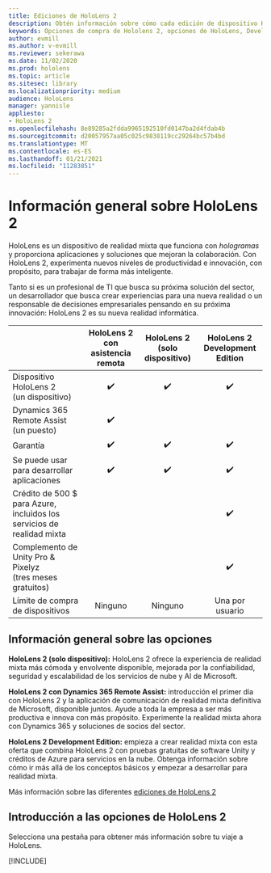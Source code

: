 ```yaml
---
title: Ediciones de HoloLens 2
description: Obtén información sobre cómo cada edición de dispositivo HoloLens 2 es la misma o diferente y qué hacer después de obtener una de las tuyas.
keywords: Opciones de compra de Hololens 2, opciones de HoloLens, Developer Edition
author: evmill
ms.author: v-evmill
ms.reviewer: sekerawa
ms.date: 11/02/2020
ms.prod: hololens
ms.topic: article
ms.sitesec: library
ms.localizationpriority: medium
audience: HoloLens
manager: yannisle
appliesto:
- HoloLens 2
ms.openlocfilehash: 8e89285a2fdda9965192510fd0147ba2d4fdab4b
ms.sourcegitcommit: d20057957aa05c025c9838119cc29264bc57b4bd
ms.translationtype: MT
ms.contentlocale: es-ES
ms.lasthandoff: 01/21/2021
ms.locfileid: "11283851"
---
```

# Información general sobre HoloLens 2

HoloLens es un dispositivo de realidad mixta que funciona con *hologramas* y proporciona aplicaciones y soluciones que mejoran la colaboración. Con HoloLens 2, experimenta nuevos niveles de productividad e innovación, con propósito, para trabajar de forma más inteligente.

Tanto si [](https://www.microsoft.com/hololens/apps) es un profesional de TI [](https://www.microsoft.com/hololens/developers) que busca su próxima solución del sector, un desarrollador que busca crear experiencias para una nueva realidad o un responsable de decisiones empresariales pensando en su próxima innovación: HoloLens 2 es su nueva realidad informática. [](https://www.microsoft.com/hololens/apps) 

|                                                         | HoloLens 2 con asistencia remota | HoloLens 2 (solo dispositivo) | HoloLens 2 Development Edition |
|---------------------------------------------------------|:-----------------------------:|:------------------------:|:------------------------------:|
| Dispositivo HoloLens 2 <br>(un dispositivo)                      |               ✔️               |             ✔️            |                ✔️               |
| Dynamics 365 Remote Assist<br>(un puesto)                |               ✔️               |                          |                                |
| Garantía                                                |               ✔️               |             ✔️            |                ✔️               |
| Se puede usar para desarrollar aplicaciones                                 |               ✔️               |             ✔️            |                ✔️               |
| Crédito de 500 $ para Azure, incluidos los servicios de realidad mixta |                               |                          |                ✔️               |
| Complemento de Unity Pro & Pixelyz <br>(tres meses gratuitos)        |                               |                          |                ✔️               |
| Límite de compra de dispositivos                                   |              Ninguno             |           Ninguno           |          Una por usuario          |

## Información general sobre las opciones

**HoloLens 2 (solo dispositivo):** HoloLens 2 ofrece la experiencia de realidad mixta más cómoda y envolvente disponible, mejorada por la confiabilidad, seguridad y escalabilidad de los servicios de nube y AI de Microsoft.

**HoloLens 2 con Dynamics 365 Remote Assist:** introducción el primer día con HoloLens 2 y la aplicación de comunicación de realidad mixta definitiva de Microsoft, disponible juntos. Ayude a toda la empresa a ser más productiva e innova con más propósito. Experimente la realidad mixta ahora con Dynamics 365 y soluciones de socios del sector.

**HoloLens 2 Development Edition:** empieza a crear realidad mixta con esta oferta que combina HoloLens 2 con pruebas gratuitas de software Unity y créditos de Azure para servicios en la nube. Obtenga información sobre cómo ir más allá de los conceptos básicos y empezar a desarrollar para realidad mixta.

Más información sobre las diferentes [ediciones de HoloLens 2](https://www.microsoft.com/hololens/buy)

## Introducción a las opciones de HoloLens 2

Selecciona una pestaña para obtener más información sobre tu viaje a HoloLens.

[!INCLUDE[](includes/options-overview.md)]